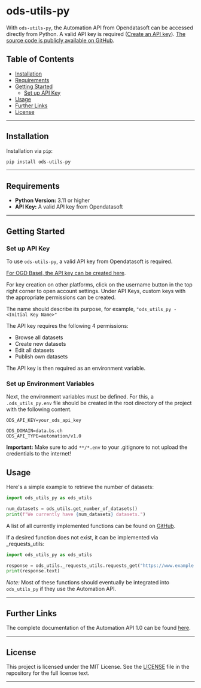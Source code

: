 # ods-utils-py
With `ods-utils-py`, the Automation API from Opendatasoft can be accessed directly from Python. A valid API key is required ([Create an API key](#set-up-api-key)). [The source code is publicly available on GitHub](https://github.com/opendatabs/ods-utils-py).

## Table of Contents

   - [Installation](#installation)
   - [Requirements](#requirements)
   - [Getting Started](#getting-started)
     - [Set up API Key](#set-up-api-key)
   - [Usage](#usage)
   - [Further Links](#further-links)
   - [License](#license)

---

## Installation

Installation via `pip`:

```bash
pip install ods-utils-py
```

---

## Requirements

- **Python Version:** 3.11 or higher
- **API Key:** A valid API key from Opendatasoft

---

## Getting Started

### Set up API Key

To use `ods-utils-py`, a valid API key from Opendatasoft is required.

[For OGD Basel, the API key can be created here](https://data.bs.ch/account/api-keys/).

For key creation on other platforms, click on the username button in the top right corner to open account settings. Under API Keys, custom keys with the appropriate permissions can be created.

The name should describe its purpose, for example, `"ods_utils_py - <Initial Key Name>"`

The API key requires the following 4 permissions:
- Browse all datasets
- Create new datasets
- Edit all datasets
- Publish own datasets

The API key is then required as an environment variable.

### Set up Environment Variables
Next, the environment variables must be defined. For this, a `.ods_utils_py.env` file should be created in the root directory of the project with the following content.

```text
ODS_API_KEY=your_ods_api_key

ODS_DOMAIN=data.bs.ch
ODS_API_TYPE=automation/v1.0
```

**Important:** Make sure to add `**/*.env` to your .gitignore to not upload the credentials to the internet!

## Usage

Here's a simple example to retrieve the number of datasets:

```python
import ods_utils_py as ods_utils

num_datasets = ods_utils.get_number_of_datasets()
print(f"We currently have {num_datasets} datasets.")
```

A list of all currently implemented functions can be found on [GitHub](https://github.com/opendatabs/ods-utils-py/tree/main/src/ods_utils_py).

If a desired function does not exist, it can be implemented via _requests_utils:

```python
import ods_utils_py as ods_utils

response = ods_utils._requests_utils.requests_get("https://www.example.com")
print(response.text)
```

*Note:* Most of these functions should eventually be integrated into `ods_utils_py` if they use the Automation API.

---

## Further Links
The complete documentation of the Automation API 1.0 can be found [here](https://help.opendatasoft.com/apis/ods-automation-v1/).

---

## License

This project is licensed under the MIT License. See the [LICENSE](LICENSE) file in the repository for the full license text.

---